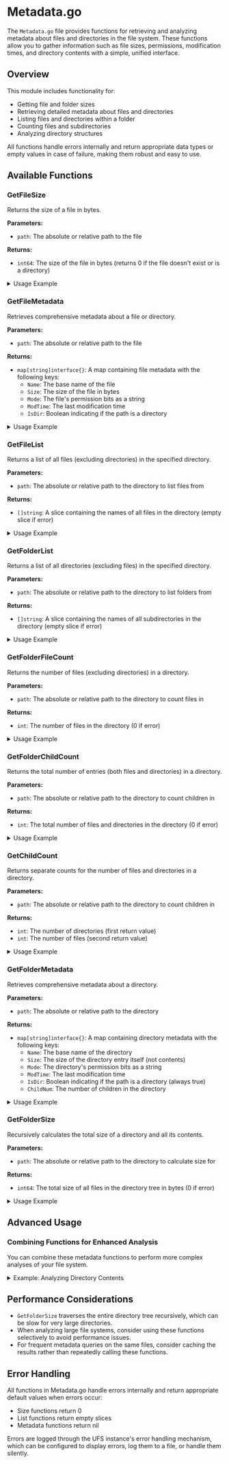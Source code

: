 # Metadata.go

The `Metadata.go` file provides functions for retrieving and analyzing metadata about files and directories in the file system. These functions allow you to gather information such as file sizes, permissions, modification times, and directory contents with a simple, unified interface.

## Overview

This module includes functionality for:

-   Getting file and folder sizes
-   Retrieving detailed metadata about files and directories
-   Listing files and directories within a folder
-   Counting files and subdirectories
-   Analyzing directory structures

All functions handle errors internally and return appropriate data types or empty values in case of failure, making them robust and easy to use.

## Available Functions

### GetFileSize

Returns the size of a file in bytes.

**Parameters:**

-   `path`: The absolute or relative path to the file

**Returns:**

-   `int64`: The size of the file in bytes (returns 0 if the file doesn't exist or is a directory)

<details>
<summary>Usage Example</summary>

```go
package main

import (
    "fmt"
    "github.com/yourusername/ufs"
)

func main() {
    fs := ufs.New()

    // Create a file with some content
    fs.CreateFileWithContent("./example.txt", "Hello, this is a test file!")

    // Get the file size
    size := fs.GetFileSize("./example.txt")
    fmt.Printf("File size: %d bytes\n", size)
}
```

**Expected Output:**

```
File size: 28 bytes
```

</details>

### GetFileMetadata

Retrieves comprehensive metadata about a file or directory.

**Parameters:**

-   `path`: The absolute or relative path to the file

**Returns:**

-   `map[string]interface{}`: A map containing file metadata with the following keys:
    -   `Name`: The base name of the file
    -   `Size`: The size of the file in bytes
    -   `Mode`: The file's permission bits as a string
    -   `ModTime`: The last modification time
    -   `IsDir`: Boolean indicating if the path is a directory

<details>
<summary>Usage Example</summary>

```go
package main

import (
    "fmt"
    "github.com/yourusername/ufs"
)

func main() {
    fs := ufs.New()

    // Create a test file
    fs.CreateFileWithContent("./metadata_test.txt", "Testing metadata retrieval")

    // Get the file metadata
    metadata := fs.GetFileMetadata("./metadata_test.txt")

    // Display metadata
    fmt.Printf("File name: %s\n", metadata["Name"])
    fmt.Printf("File size: %d bytes\n", metadata["Size"])
    fmt.Printf("Permissions: %s\n", metadata["Mode"])
    fmt.Printf("Last modified: %v\n", metadata["ModTime"])
    fmt.Printf("Is directory: %t\n", metadata["IsDir"])
}
```

**Expected Output:**

```
File name: metadata_test.txt
File size: 25 bytes
Permissions: -rw-rw-rw-
Last modified: 2025-06-24 15:30:45.123456789 +0000 UTC
Is directory: false
```

</details>

### GetFileList

Returns a list of all files (excluding directories) in the specified directory.

**Parameters:**

-   `path`: The absolute or relative path to the directory to list files from

**Returns:**

-   `[]string`: A slice containing the names of all files in the directory (empty slice if error)

<details>
<summary>Usage Example</summary>

```go
package main

import (
    "fmt"
    "github.com/yourusername/ufs"
)

func main() {
    fs := ufs.New()

    // Create a directory with some files
    fs.CreateDirectory("./test_dir")
    fs.CreateFile("./test_dir/file1.txt")
    fs.CreateFile("./test_dir/file2.txt")
    fs.CreateDirectory("./test_dir/subdir")
    fs.CreateFile("./test_dir/file3.txt")

    // Get list of files only (no directories)
    files := fs.GetFileList("./test_dir")

    fmt.Println("Files in directory:")
    for _, file := range files {
        fmt.Printf("- %s\n", file)
    }
}
```

**Expected Output:**

```
Files in directory:
- file1.txt
- file2.txt
- file3.txt
```

</details>

### GetFolderList

Returns a list of all directories (excluding files) in the specified directory.

**Parameters:**

-   `path`: The absolute or relative path to the directory to list folders from

**Returns:**

-   `[]string`: A slice containing the names of all subdirectories in the directory (empty slice if error)

<details>
<summary>Usage Example</summary>

```go
package main

import (
    "fmt"
    "github.com/yourusername/ufs"
)

func main() {
    fs := ufs.New()

    // Create a directory structure
    fs.CreateDirectory("./parent_dir")
    fs.CreateDirectory("./parent_dir/subdir1")
    fs.CreateDirectory("./parent_dir/subdir2")
    fs.CreateFile("./parent_dir/file.txt")
    fs.CreateDirectory("./parent_dir/subdir3")

    // Get list of directories only (no files)
    folders := fs.GetFolderList("./parent_dir")

    fmt.Println("Subdirectories:")
    for _, folder := range folders {
        fmt.Printf("- %s\n", folder)
    }
}
```

**Expected Output:**

```
Subdirectories:
- subdir1
- subdir2
- subdir3
```

</details>

### GetFolderFileCount

Returns the number of files (excluding directories) in a directory.

**Parameters:**

-   `path`: The absolute or relative path to the directory to count files in

**Returns:**

-   `int`: The number of files in the directory (0 if error)

<details>
<summary>Usage Example</summary>

```go
package main

import (
    "fmt"
    "github.com/yourusername/ufs"
)

func main() {
    fs := ufs.New()

    // Create a directory with some files
    fs.CreateDirectory("./count_dir")
    fs.CreateFile("./count_dir/file1.txt")
    fs.CreateFile("./count_dir/file2.txt")
    fs.CreateDirectory("./count_dir/subdir") // This shouldn't be counted
    fs.CreateFile("./count_dir/file3.txt")

    // Count just the files
    count := fs.GetFolderFileCount("./count_dir")

    fmt.Printf("Number of files in directory: %d\n", count)
}
```

**Expected Output:**

```
Number of files in directory: 3
```

</details>

### GetFolderChildCount

Returns the total number of entries (both files and directories) in a directory.

**Parameters:**

-   `path`: The absolute or relative path to the directory to count children in

**Returns:**

-   `int`: The total number of files and directories in the directory (0 if error)

<details>
<summary>Usage Example</summary>

```go
package main

import (
    "fmt"
    "github.com/yourusername/ufs"
)

func main() {
    fs := ufs.New()

    // Create a directory with mixed content
    fs.CreateDirectory("./total_count_dir")
    fs.CreateFile("./total_count_dir/file1.txt")
    fs.CreateFile("./total_count_dir/file2.txt")
    fs.CreateDirectory("./total_count_dir/subdir1")
    fs.CreateDirectory("./total_count_dir/subdir2")

    // Count all entries (files and directories)
    count := fs.GetFolderChildCount("./total_count_dir")

    fmt.Printf("Total items in directory: %d\n", count)
}
```

**Expected Output:**

```
Total items in directory: 4
```

</details>

### GetChildCount

Returns separate counts for the number of files and directories in a directory.

**Parameters:**

-   `path`: The absolute or relative path to the directory to count children in

**Returns:**

-   `int`: The number of directories (first return value)
-   `int`: The number of files (second return value)

<details>
<summary>Usage Example</summary>

```go
package main

import (
    "fmt"
    "github.com/yourusername/ufs"
)

func main() {
    fs := ufs.New()

    // Create a directory with mixed content
    fs.CreateDirectory("./detailed_count_dir")
    fs.CreateFile("./detailed_count_dir/file1.txt")
    fs.CreateFile("./detailed_count_dir/file2.txt")
    fs.CreateDirectory("./detailed_count_dir/subdir1")
    fs.CreateDirectory("./detailed_count_dir/subdir2")
    fs.CreateFile("./detailed_count_dir/file3.txt")

    // Get separate counts for folders and files
    folderCount, fileCount := fs.GetChildCount("./detailed_count_dir")

    fmt.Printf("Directory contains %d folders and %d files\n", folderCount, fileCount)
}
```

**Expected Output:**

```
Directory contains 2 folders and 3 files
```

</details>

### GetFolderMetadata

Retrieves comprehensive metadata about a directory.

**Parameters:**

-   `path`: The absolute or relative path to the directory

**Returns:**

-   `map[string]interface{}`: A map containing directory metadata with the following keys:
    -   `Name`: The base name of the directory
    -   `Size`: The size of the directory entry itself (not contents)
    -   `Mode`: The directory's permission bits as a string
    -   `ModTime`: The last modification time
    -   `IsDir`: Boolean indicating if the path is a directory (always true)
    -   `ChildNum`: The number of children in the directory

<details>
<summary>Usage Example</summary>

```go
package main

import (
    "fmt"
    "github.com/yourusername/ufs"
)

func main() {
    fs := ufs.New()

    // Create a test directory with some content
    fs.CreateDirectory("./folder_metadata_test")
    fs.CreateFile("./folder_metadata_test/file1.txt")
    fs.CreateDirectory("./folder_metadata_test/subdir")

    // Get the directory metadata
    metadata := fs.GetFolderMetadata("./folder_metadata_test")

    // Display metadata
    fmt.Printf("Folder name: %s\n", metadata["Name"])
    fmt.Printf("Permissions: %s\n", metadata["Mode"])
    fmt.Printf("Last modified: %v\n", metadata["ModTime"])
    fmt.Printf("Is directory: %t\n", metadata["IsDir"])
    fmt.Printf("Child count: %d\n", metadata["ChildNum"])
}
```

**Expected Output:**

```
Folder name: folder_metadata_test
Permissions: drwxrwxrwx
Last modified: 2025-06-24 15:35:12.987654321 +0000 UTC
Is directory: true
Child count: 2
```

</details>

### GetFolderSize

Recursively calculates the total size of a directory and all its contents.

**Parameters:**

-   `path`: The absolute or relative path to the directory to calculate size for

**Returns:**

-   `int64`: The total size of all files in the directory tree in bytes (0 if error)

<details>
<summary>Usage Example</summary>

```go
package main

import (
    "fmt"
    "github.com/yourusername/ufs"
)

func main() {
    fs := ufs.New()

    // Create a directory structure with files of different sizes
    fs.CreateDirectory("./size_test_dir")
    fs.CreateFileWithContent("./size_test_dir/file1.txt", "This is a small file")

    // Create a nested directory with more files
    fs.CreateDirectory("./size_test_dir/nested")
    fs.CreateFileWithContent("./size_test_dir/nested/file2.txt",
        "This is a slightly larger file with more content than the first one")

    // Get the total size of the directory and all its contents
    totalSize := fs.GetFolderSize("./size_test_dir")

    fmt.Printf("Total folder size: %d bytes\n", totalSize)
}
```

**Expected Output:**

```
Total folder size: 89 bytes
```

(The exact size will depend on the content of the files)

</details>

## Advanced Usage

### Combining Functions for Enhanced Analysis

You can combine these metadata functions to perform more complex analyses of your file system.

<details>
<summary>Example: Analyzing Directory Contents</summary>

```go
package main

import (
    "fmt"
    "github.com/yourusername/ufs"
    "path/filepath"
)

func main() {
    fs := ufs.New()
    directoryPath := "./analysis_dir"

    // Get basic counts
    folderCount, fileCount := fs.GetChildCount(directoryPath)
    fmt.Printf("Directory contains %d folders and %d files\n", folderCount, fileCount)

    // Calculate average file size
    files := fs.GetFileList(directoryPath)
    var totalSize int64
    for _, fileName := range files {
        filePath := filepath.Join(directoryPath, fileName)
        totalSize += fs.GetFileSize(filePath)
    }

    var avgSize float64
    if fileCount > 0 {
        avgSize = float64(totalSize) / float64(fileCount)
    }

    fmt.Printf("Total size of all files: %d bytes\n", totalSize)
    fmt.Printf("Average file size: %.2f bytes\n", avgSize)

    // List subdirectories and their item counts
    folders := fs.GetFolderList(directoryPath)
    fmt.Println("\nSubdirectory analysis:")
    for _, folderName := range folders {
        folderPath := filepath.Join(directoryPath, folderName)
        subFolderCount, subFileCount := fs.GetChildCount(folderPath)
        folderSize := fs.GetFolderSize(folderPath)

        fmt.Printf("- %s: %d folders, %d files, %d bytes total\n",
            folderName, subFolderCount, subFileCount, folderSize)
    }
}
```

</details>

## Performance Considerations

-   `GetFolderSize` traverses the entire directory tree recursively, which can be slow for very large directories.
-   When analyzing large file systems, consider using these functions selectively to avoid performance issues.
-   For frequent metadata queries on the same files, consider caching the results rather than repeatedly calling these functions.

## Error Handling

All functions in Metadata.go handle errors internally and return appropriate default values when errors occur:

-   Size functions return 0
-   List functions return empty slices
-   Metadata functions return nil

Errors are logged through the UFS instance's error handling mechanism, which can be configured to display errors, log them to a file, or handle them silently.

